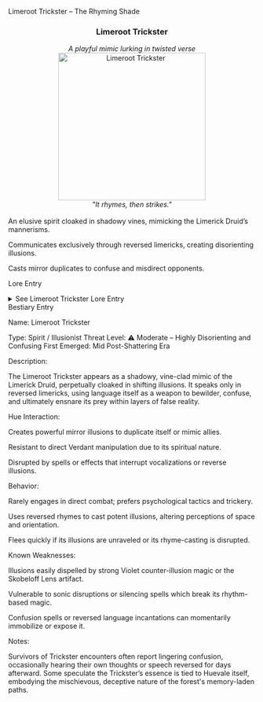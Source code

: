 Limeroot Trickster – The Rhyming Shade

<div align="center">
  <h3>Limeroot Trickster</h3>
  <i>A playful mimic lurking in twisted verse</i></br>
  <img src="../../assets/monsters/limeroot-trickster.png" alt="Limeroot Trickster" width="300">
  </br><i>"It rhymes, then strikes."</i></br></br>
</div>An elusive spirit cloaked in shadowy vines, mimicking the Limerick Druid’s mannerisms.

Communicates exclusively through reversed limericks, creating disorienting illusions.

Casts mirror duplicates to confuse and misdirect opponents.


Lore Entry

<details><summary>See Limeroot Trickster Lore Entry</summary>Lore Entry: An excerpt from "Echoes and Rhymes: Verses of Verdant Mischief," anonymous manuscript found in Tinctara Archives

> "Beware the voice speaking in verse,
Whose words flow smoothly, reversed.
It laughs from the shade,
With mischief it's made—
In echoes your senses immersed."



> "It began as whispers in Huevale, perfectly mimicking the beloved Limerick Druid. We thought it harmless—just playful forest echoes. But soon we realized our mistake. Each rhyme it spoke twisted reality, illusions folding upon illusions, until we doubted which reflection was truly ours."



> "It lures wanderers astray, conjuring mirror selves that act with intent to confuse, leading them deep into forgotten groves or shadowed hollows from which they never return. Those who escape describe endless rhyme echoing in their dreams, language tangled and reversed, pulling sanity thread by thread."



> "In Huevale, the line between jest and threat is blurred by the Limeroot Trickster—a creature of rhyme, whose laughter is but the first warning of its cunning deception."



</details>Bestiary Entry

Name:	Limeroot Trickster

Type:	Spirit / Illusionist
Threat Level:	⚠️ Moderate – Highly Disorienting and Confusing
First Emerged:	Mid Post-Shattering Era


Description:

The Limeroot Trickster appears as a shadowy, vine-clad mimic of the Limerick Druid, perpetually cloaked in shifting illusions. It speaks only in reversed limericks, using language itself as a weapon to bewilder, confuse, and ultimately ensnare its prey within layers of false reality.

Hue Interaction:

Creates powerful mirror illusions to duplicate itself or mimic allies.

Resistant to direct Verdant manipulation due to its spiritual nature.

Disrupted by spells or effects that interrupt vocalizations or reverse illusions.


Behavior:

Rarely engages in direct combat; prefers psychological tactics and trickery.

Uses reversed rhymes to cast potent illusions, altering perceptions of space and orientation.

Flees quickly if its illusions are unraveled or its rhyme-casting is disrupted.


Known Weaknesses:

Illusions easily dispelled by strong Violet counter-illusion magic or the Skobeloff Lens artifact.

Vulnerable to sonic disruptions or silencing spells which break its rhythm-based magic.

Confusion spells or reversed language incantations can momentarily immobilize or expose it.


Notes:

Survivors of Trickster encounters often report lingering confusion, occasionally hearing their own thoughts or speech reversed for days afterward. Some speculate the Trickster’s essence is tied to Huevale itself, embodying the mischievous, deceptive nature of the forest's memory-laden paths.




